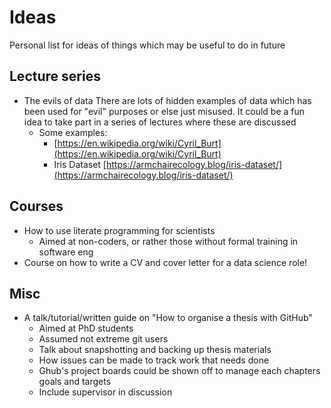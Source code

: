 # Ideas
Personal list for ideas of things which may be useful to do in future

## Lecture series
- The evils of data
There are lots of hidden examples of data which has been used for "evil" purposes 
or else just misused. It could be a fun idea to take part in a series of lectures where
these are discussed 
  - Some examples:
    - [https://en.wikipedia.org/wiki/Cyril_Burt](https://en.wikipedia.org/wiki/Cyril_Burt)
    - Iris Dataset [https://armchairecology.blog/iris-dataset/](https://armchairecology.blog/iris-dataset/)
  

## Courses 
- How to use literate programming for scientists 
  - Aimed at non-coders, or rather those without formal training in software eng
- Course on how to write a CV and cover letter for a data science role! 

## Misc

- A talk/tutorial/written guide on "How to organise a thesis with GitHub"
  - Aimed at PhD students 
  - Assumed not extreme git users 
  - Talk about snapshotting and backing up thesis materials 
  - How issues can be made to track work that needs done 
  - Ghub's project boards could be shown off to manage each chapters goals and targets
  - Include supervisor in discussion 
  
